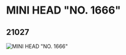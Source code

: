# MINI HEAD "NO. 1666"
## 21027
![MINI HEAD "NO. 1666"](https://lc-www-live-s.legocdn.com/media/bricks/5/2/6112633.jpg)